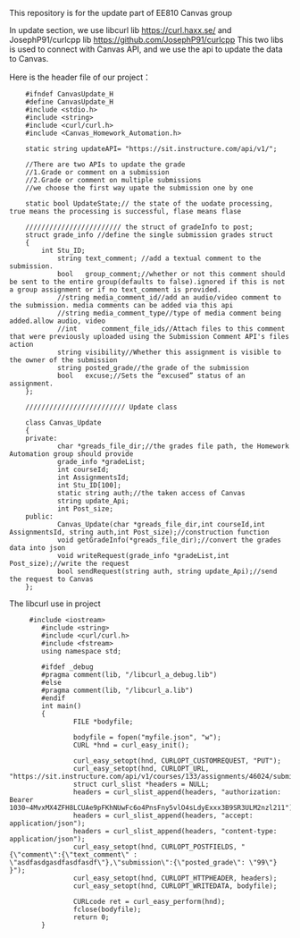 This repository is for the update part of EE810 Canvas group

In update section,
we use libcurl lib https://curl.haxx.se/ and JosephP91/curlcpp lib https://github.com/JosephP91/curlcpp 
This two libs is used to connect with Canvas API, and we use the api to update the data to Canvas.

Here is the header file of our project：

        #ifndef CanvasUpdate_H
        #define CanvasUpdate_H
        #include <stdio.h>
        #include <string>
        #include <curl/curl.h>
        #include <Canvas_Homework_Automation.h>

        static string updateAPI= "https://sit.instructure.com/api/v1/";

        //There are two APIs to update the grade
        //1.Grade or comment on a submission
        //2.Grade or comment on multiple submissions
        //we choose the first way upate the submission one by one

        static bool UpdateState;// the state of the uodate processing, true means the processing is successful, flase means flase

        //////////////////////// the struct of gradeInfo to post; 
        struct grade_info //define the single submission grades struct
        {
            int Stu_ID;
                string text_comment; //add a textual comment to the submission.
                bool   group_comment;//whether or not this comment should be sent to the entire group(defaults to false).ignored if this is not a group assignment or if no text_comment is provided.
                //string media_comment_id//add an audio/video comment to the submission. media comments can be added via this api
                //string media_comment_type//type of media comment being added.allow audio, video
                //int	   comment_file_ids//Attach files to this comment that were previously uploaded using the Submission Comment API's files action
                string visibility//Whether this assignment is visible to the owner of the submission
                string posted_grade//the grade of the submission
                bool   excuse;//Sets the “excused” status of an assignment.
        };

        ///////////////////////// Update class

        class Canvas_Update
        {
        private:
                char *greads_file_dir;//the grades file path, the Homework Automation group should provide
                grade_info *gradeList;
                int courseId;
                int AssignmentsId;
                int Stu_ID[100];
                static string auth;//the taken access of Canvas
                string update_Api;
                int Post_size;
        public:
                Canvas_Update(char *greads_file_dir,int courseId,int AssignmentsId, string auth,int Post_size);//construction function
                void getGradeInfo(*greads_file_dir);//convert the grades data into json 
                void writeRequest(grade_info *gradeList,int Post_size);//write the request
                bool sendRequest(string auth, string update_Api);//send the request to Canvas
        };




The libcurl use in project 

         #include <iostream>
            #include <string>
            #include <curl/curl.h>
            #include <fstream>
            using namespace std;

            #ifdef _debug
            #pragma comment(lib, "/libcurl_a_debug.lib")
            #else
            #pragma comment(lib, "/libcurl_a.lib")
            #endif
            int main()
            {
                    FILE *bodyfile; 

                    bodyfile = fopen("myfile.json", "w");
                    CURL *hnd = curl_easy_init();

                    curl_easy_setopt(hnd, CURLOPT_CUSTOMREQUEST, "PUT");
                    curl_easy_setopt(hnd, CURLOPT_URL, "https://sit.instructure.com/api/v1/courses/133/assignments/46024/submissions/19850");
                    struct curl_slist *headers = NULL;
                    headers = curl_slist_append(headers, "authorization: Bearer 1030~4MvxMX4ZFH8LCUAe9pFKhNUwFc6o4PnsFny5vlO4sLdyExxx3B9SR3ULM2nzl211");
                    headers = curl_slist_append(headers, "accept: application/json");
                    headers = curl_slist_append(headers, "content-type: application/json");
                    curl_easy_setopt(hnd, CURLOPT_POSTFIELDS, "{\"comment\":{\"text_comment\" : \"asdfasdgasdfasdfasdf\"},\"submission\":{\"posted_grade\": \"99\"} }");
                    curl_easy_setopt(hnd, CURLOPT_HTTPHEADER, headers);
                    curl_easy_setopt(hnd, CURLOPT_WRITEDATA, bodyfile);

                    CURLcode ret = curl_easy_perform(hnd);
                    fclose(bodyfile);
                    return 0;
            }
